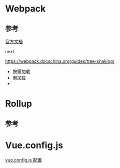 # Webpack

## 参考

[官方文档](https://webpack.docschina.org)

next

https://webpack.docschina.org/guides/tree-shaking/



- 按需加载
- 懒加载
- 



# Rollup

## 参考





# Vue.config.js

[vue.config.js 配置](https://www.jianshu.com/p/b358a91bdf2d)

